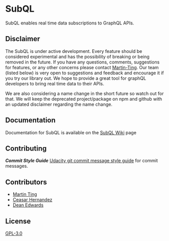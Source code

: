 # SubQL
SubQL enables real time data subscriptions to GraphQL APIs. 

## Disclaimer
The SubQL is under active development. Every feature should be considered experimental and has the possibility of breaking or being removed in the future. If you have any questions, comments, suggestions for features, or any other concerns please contact [Martin-Ting](https://github.com/martin-ting). Our team (listed below) is very open to suggestions and feedback and encourage it if you try our library out. We hope to provide a great tool for graphQL developers to bring real time data to their APIs.

We are also considering a name change in the short future so watch out for that. We will keep the deprecated project/package on npm and github with an updated disclaimer regarding the name change.

## Documentation
Documentation for SubQL is available on the [SubQL Wiki](https://github.com/CMDco/SubQL/wiki) page

## Contributing
***Commit Style Guide***
[Udacity git commit message style guide](https://udacity.github.io/git-styleguide/) for commit messages.

## Contributors
- [Martin Ting](https://github.com/Martin-Ting)
- [Ceasar Hernandez](https://github.com/cesarhernar)
- [Dean Edwards](https://github.com/deancode)

## License
[GPL-3.0](https://opensource.org/licenses/GPL-3.0)
